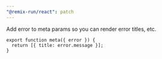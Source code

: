 ```yaml
---
"@remix-run/react": patch
---
```


Add error to meta params so you can render error titles, etc.

```tsx
export function meta({ error }) {
  return [{ title: error.message }];
}
```
